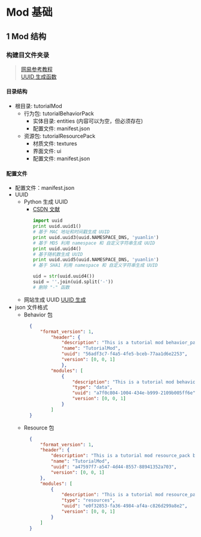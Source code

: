 <link rel=stylesheet href=style.css>

<h1> Mod 基础 </h1>
<h2> 1 Mod 结构 </h2>
<h3> 构建目文件夹录 </h3>

> <a href=http://mc.163.com/mcstudio/modapi/2-8.html> 网易参考教程 </a>  
> <a href=https://blog.csdn.net/feifei3851/article/details/93720494> UUID 生成函数 </a>

<h4> 目录结构 </h4>

  - 根目录: tutorialMod
    - 行为包: tutorialBehaviorPack
      - 实体目录: entities  (内容可以为空，但必须存在)
      - 配置文件: manifest.json 
    - 资源包: tutorialResourcePack
      - 材质文件: textures
      - 界面文件: ui
      - 配置文件: manifest.json

<h4> 配置文件 </h4>

  - 配置文件：manifest.json
  - UUID
    - Python 生成 UUID
      - <a href=https://blog.csdn.net/feifei3851/article/details/93720494> CSDN 文献 </a>
        ```python
        import uuid
        print uuid.uuid1()
        # 基于 MAC 地址和时间戳生成 UUID
        print uuid.uuid3(uuid.NAMESPACE_DNS, 'yuanlin')
        # 基于 MD5 利用 namespace 和 自定义字符串生成 UUID       
        print uuid.uuid4()
        # 基于随机数生成 UUID
        print uuid.uuid5(uuid.NAMESPACE_DNS, 'yuanlin')
        # 基于 SHA1 利用 namespace 和 自定义字符串生成 UUID   

        uid = str(uuid.uuid4())
        suid = ''.join(uid.split('-'))
        # 删除 "-" 函数
        ```
    - 网站生成 UUID <a href="https://www.uuidgenerator.net/"> UUID 生成 </a>
  - json 文件格式
    - Behavior 包
      ```json
        {
            "format_version": 1,
                "header": {
                    "description": "This is a tutorial mod behavior_pack by @Hugo",
                    "name": "TutorialMod",
                    "uuid": "56adf3c7-f4a5-4fe5-bceb-77aa1d6e2253",
                    "version": [0, 0, 1]
                    },
                "modules": [
                    {
                        "description": "This is a tutorial mod behavior_pack by @Hugo",
                        "type": "data",
                        "uuid": "a7f0c804-1004-434e-b999-2109b005ff6e",
                        "version": [0, 0, 1]
                    }
                ]
	    }
      ```
    - Resource 包
      ```json
        {
			"format_version": 1,
			"header": {
				"description": "This is a tutorial mod resource_pack by @Hugo",
			    "name": "TutorialMod",
				"uuid": "a47597f7-a547-4d44-8557-88941352a703",
				"version": [0, 0, 1]
			},
			"modules": [
				{
					"description": "This is a tutorial mod resource_pack by @Hugo",
					"type": "resources",
					"uuid": "e0f32853-fa36-4984-af4a-c826d299a8e2",
					"version": [0, 0, 1]
				}
			]
		}
      ```